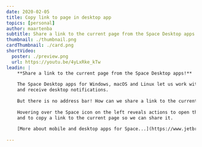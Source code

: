 ```yaml
---
date: 2020-02-05
title: Copy link to page in desktop app
topics: [personal]
author: maartenba
subtitle: Share a link to the current page from the Space Desktop apps for Windows, macOS and Linux.
thumbnail: ./thumbnail.png
cardThumbnail: ./card.png
shortVideo:
  poster: ./preview.png
  url: https://youtu.be/4yLxRke_kTw
leadin: |
    **Share a link to the current page from the Space Desktop apps!**
    
    The Space Desktop apps for Windows, macOS and Linux let us work with all aspects of Space,
    and receive desktop notifications.
    
    But there is no address bar! How can we share a link to the current page?
    
    Hovering over the Space icon on the left reveals actions to open the current page in the browser,
    and to copy a link to the current page so we can share it.
    
    [More about mobile and desktop apps for Space...](https://www.jetbrains.com/help/space/space-desktop-app.html)
    
---
```

